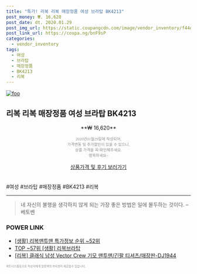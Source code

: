 ```yaml
--- 
title: "특가! 리복 리복 매장정품 여성 브라탑 BK4213" 
post_money: ₩. 16,620 
post_date: dt. 2020.01.29 
post_img_url: https://static.coupangcdn.com/image/vendor_inventory/f44e/bb87e9d7813450726407468a219689c5d3ea815b9e72647d0c5313defdd5.jpg 
post_link_url: https://coupa.ng/bnF9sP 
categories: 
  - vendor_inventory 
tags: 
  - 여성 
  - 브라탑 
  - 매장정품 
  - BK4213 
  - 리복 
--- 
```

[![foo](https://static.coupangcdn.com/image/vendor_inventory/f44e/bb87e9d7813450726407468a219689c5d3ea815b9e72647d0c5313defdd5.jpg)](https://coupa.ng/bnF9sP) 

## 리복 리복 매장정품 여성 브라탑 BK4213 
<p style="text-align: center;">**₩ 16,620**</p> 
<p style="text-align: center;"><span style="color: #898c8f; font-family: Georgia,Times,serif; font-size: 0.75em;">2020년01월29일에 작성되어, <br>가격변동 및 추가할인이 있을 수 있으니,<br> 상품 가격을 꼭!확인해주세요.<br>행복하세요~</span> 
</p>	 
<div markdown="0" style="text-align: center;"><a href="https://coupa.ng/bnF9sP" class="btn btn--success">상품가격 및 후기 보러가기</a></div> 
<br><br> 
  #여성 #브라탑 #매장정품 #BK4213 #리복 
<hr> 

> 네 자신의 불행을 생각하지 않게 되는 가장 좋은 방법은 일에 몰두하는 것이다. – 베토벤 


### POWER LINK

* <a href="https://blog.naver.com/sakai111/221776545410" target="_blank"> [생활] 리복맨투맨 특가정보 순위 ~52위</a>
* <a href="https://blog.naver.com/an0733/221788347094" target="_blank"> TOP ~57위 [생활] 리복브라탑</a>
* <a href="https://blog.naver.com/santokki14/221776851446" target="_blank">[리복] 클래식 남성 Vector Crew 기모 맨투맨/긴팔 티셔츠/매장판-DJ1944</a>

<span style="color: #898c8f; font-family: Georgia,Times,serif; font-size: 0.55em;">파트너스활동으로 작성자에게 일정액의 커미션이 제공될수 있습니다.</span> 
